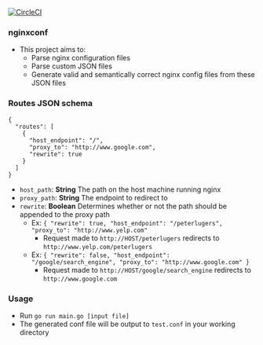 [![CircleCI](https://circleci.com/gh/velvetreactor/nginxconf.svg?style=svg)](https://circleci.com/gh/velvetreactor/nginxconf)

### nginxconf
* This project aims to:
  - Parse nginx configuration files
  - Parse custom JSON files
  - Generate valid and semantically correct nginx config files from these JSON files

### Routes JSON schema
```
{
  "routes": [
    {
      "host_endpoint": "/",
      "proxy_to": "http://www.google.com",
      "rewrite": true
    }
  ]
}
```
* `host_path`: __String__ The path on the host machine running nginx
* `proxy_path`: __String__ The endpoint to redirect to
* `rewrite`: __Boolean__ Determines whether or not the path should be appended to the proxy path
  * Ex: `{ "rewrite": true, "host_endpoint": "/peterlugers", "proxy_to": "http://www.yelp.com"`
    * Request made to `http://HOST/peterlugers` redirects to `http://www.yelp.com/peterlugers`
  * Ex: `{ "rewrite": false, "host_endpoint": "/google/search_engine", "proxy_to": "http://www.google.com" }`
    * Request made to `http://HOST/google/search_engine` redirects to `http://www.google.com`

### Usage
* Run `go run main.go [input file]`
* The generated conf file will be output to `test.conf` in your working directory
